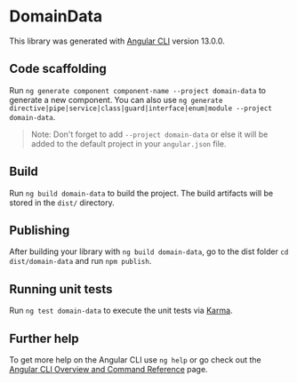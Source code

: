 # DomainData

This library was generated with [Angular CLI](https://github.com/angular/angular-cli) version 13.0.0.

## Code scaffolding

Run `ng generate component component-name --project domain-data` to generate a new component. You can also use `ng generate directive|pipe|service|class|guard|interface|enum|module --project domain-data`.
> Note: Don't forget to add `--project domain-data` or else it will be added to the default project in your `angular.json` file. 

## Build

Run `ng build domain-data` to build the project. The build artifacts will be stored in the `dist/` directory.

## Publishing

After building your library with `ng build domain-data`, go to the dist folder `cd dist/domain-data` and run `npm publish`.

## Running unit tests

Run `ng test domain-data` to execute the unit tests via [Karma](https://karma-runner.github.io).

## Further help

To get more help on the Angular CLI use `ng help` or go check out the [Angular CLI Overview and Command Reference](https://angular.io/cli) page.
